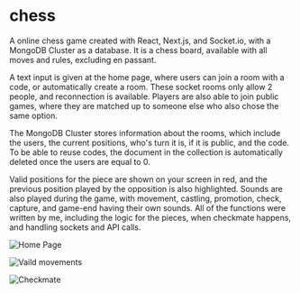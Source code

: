 # chess
A online chess game created with React, Next.js, and Socket.io, with a MongoDB Cluster as a database.
It is a chess board, available with all moves and rules, excluding en passant.

A text input is given at the home page, where users can join a room with a code, or automatically create a room.
These socket rooms only allow 2 people, and reconnection is available. Players are also able to join public games, where they are matched up to someone else who also chose the same option.

The MongoDB Cluster stores information about the rooms, which include the users, the current positions, who's turn it is, if it is public, and the code. To be able to reuse codes, the document in the collection is automatically deleted once the users are equal to 0.

Valid positions for the piece are shown on your screen in red, and the previous position played by the opposition is also highlighted.
Sounds are also played during the game, with movement, castling, promotion, check, capture, and game-end having their own sounds.
All of the functions were written by me, including the logic for the pieces, when checkmate happens, and handling sockets and API calls.

![Home Page](https://i.imgur.com/5Rt2CNJ.png)


![Vaild movements](https://i.imgur.com/e6RfRXX.png)


![Checkmate](https://i.imgur.com/EtfZaua.png)